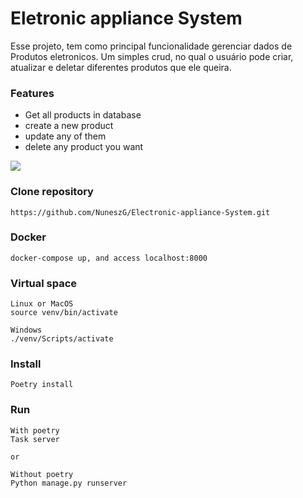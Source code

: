 # Eletronic appliance System

Esse projeto, tem como principal funcionalidade gerenciar dados de Produtos eletronicos.
Um simples crud, no qual o usuário pode criar, atualizar e deletar diferentes produtos que ele queira.

### Features
- Get all products in database
- create a new product 
- update any of them
- delete any product you want 

<img src="/assets/media/Captura de ecrã 2024-11-13 211347.png">

### Clone repository
```
https://github.com/NuneszG/Electronic-appliance-System.git
```

### Docker
```
docker-compose up, and access localhost:8000
```

### Virtual space
```
Linux or MacOS
source venv/bin/activate

Windows
./venv/Scripts/activate
```

### Install
```
Poetry install
```

### Run
```
With poetry
Task server

or

Without poetry
Python manage.py runserver
```